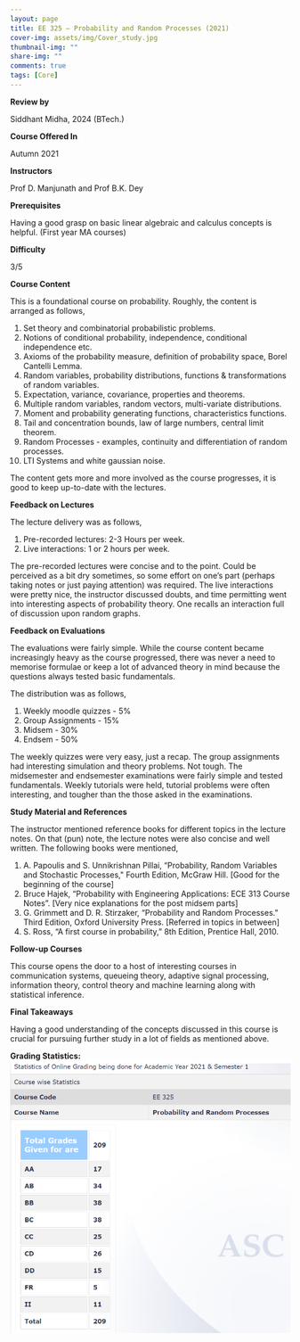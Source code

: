 ```yaml
---
layout: page
title: EE 325 – Probability and Random Processes (2021)
cover-img: assets/img/Cover_study.jpg
thumbnail-img: ""
share-img: ""
comments: true
tags: [Core]
---
```


**Review by**

Siddhant Midha, 2024 (BTech.)

**Course Offered In**

Autumn 2021

**Instructors**

Prof D. Manjunath and Prof B.K. Dey

**Prerequisites**

Having a good grasp on basic linear algebraic and calculus concepts is helpful. (First year MA courses)

**Difficulty**

3/5

**Course Content**

This is a foundational course on probability. Roughly, the content is arranged as follows,
1. Set theory and combinatorial probabilistic problems.
2. Notions of conditional probability, independence, conditional independence etc.
3. Axioms of the probability measure, definition of probability space, Borel Cantelli Lemma.
4. Random variables, probability distributions, functions & transformations of random variables. 
5. Expectation, variance, covariance, properties and theorems.
6. Multiple random variables, random vectors, multi-variate distributions.
7. Moment and probability generating functions, characteristics functions.
8. Tail and concentration bounds, law of large numbers, central limit theorem.
9. Random Processes - examples, continuity and differentiation of random processes.
10. LTI Systems and white gaussian noise.

The content gets more and more involved as the course progresses, it is good to keep up-to-date with the lectures.
 
**Feedback on Lectures**

The lecture delivery was as follows,
1. Pre-recorded lectures: 2-3 Hours per week.
2. Live interactions: 1 or 2 hours per week.

The pre-recorded lectures were concise and to the point. Could be perceived as a bit dry sometimes, so some effort on one’s part (perhaps taking notes or just paying attention) was required. The live interactions were pretty nice, the instructor discussed doubts, and time permitting went into interesting aspects of probability theory. One recalls an interaction full of discussion upon random graphs.

**Feedback on Evaluations**

The evaluations were fairly simple. While the course content became increasingly heavy as the course progressed, there was never a need to memorise formulae or keep a lot of advanced theory in mind because the questions always tested basic fundamentals. 

The distribution was as follows,
1. Weekly moodle quizzes - 5%
2. Group Assignments - 15%
3. Midsem - 30%
4. Endsem - 50%

The weekly quizzes were very easy, just a recap. The group assignments had interesting simulation and theory problems. Not tough. The midsemester and endsemester examinations were fairly simple and tested fundamentals.
Weekly tutorials were held, tutorial problems were often interesting, and tougher than the those asked in the examinations.

**Study Material and References**

The instructor mentioned reference books for different topics in the lecture notes. On that (pun) note, the lecture notes were also concise and well written. The following books were mentioned,

1. A. Papoulis and S. Unnikrishnan Pillai, “Probability, Random Variables and Stochastic Processes," Fourth Edition, McGraw Hill. [Good for the beginning of the course]
2. Bruce Hajek, “Probability with Engineering Applications: ECE 313 Course Notes”. [Very nice explanations for the post midsem parts]
3. G. Grimmett and D. R. Stirzaker, “Probability and Random Processes." Third Edition, Oxford University Press. [Referred in topics in between]
4. S. Ross, “A first course in probability,” 8th Edition, Prentice Hall, 2010.

**Follow-up Courses**

This course opens the door to a host of interesting courses in communication systems, queueing theory, adaptive signal processing, information theory, control theory and machine learning along with statistical inference.

**Final Takeaways**

Having a good understanding of the concepts discussed in this course is crucial for pursuing further study in a lot of fields as mentioned above. 

**Grading Statistics:**
![Grades](325_grades.png)
